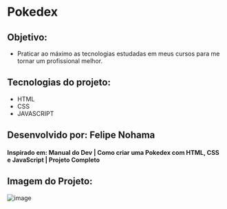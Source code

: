 # Pokedex

## Objetivo: 
  - Praticar ao máximo as tecnologias estudadas em meus cursos para me tornar um profissional melhor.

## Tecnologias do projeto:
  - HTML
  - CSS
  - JAVASCRIPT

## Desenvolvido por: Felipe Nohama

#### Inspirado em: Manual do Dev | Como criar uma Pokedex com HTML, CSS e JavaScript | Projeto Completo

## Imagem do Projeto:
![image](https://github.com/user-attachments/assets/91dec75c-4d84-4bbd-87b9-c300efcc761d)



